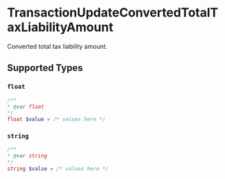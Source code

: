 # TransactionUpdateConvertedTotalTaxLiabilityAmount

Converted total tax liability amount.


## Supported Types

### `float`

```php
/**
* @var float
*/
float $value = /* values here */
```

### `string`

```php
/**
* @var string
*/
string $value = /* values here */
```

